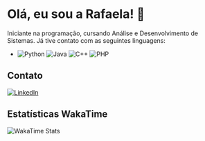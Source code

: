 # Olá, eu sou a Rafaela! 👋

Iniciante na programação, cursando Análise e Desenvolvimento de Sistemas. Já tive contato com as seguintes linguagens:

- ![Python](https://img.shields.io/badge/-Python-3776AB?style=flat&logo=python&logoColor=white) ![Java](https://img.shields.io/badge/-Java-007396?style=flat&logo=java&logoColor=white) ![C++](https://img.shields.io/badge/-C++-00599C?style=flat&logo=c%2B%2B&logoColor=white) ![PHP](https://img.shields.io/badge/-PHP-777BB4?style=flat&logo=php&logoColor=white)

## Contato

[![LinkedIn](https://img.shields.io/badge/-LinkedIn-0A66C2?style=flat&logo=linkedin&logoColor=white)](https://www.linkedin.com/in/rafaela-souzati/)

## Estatísticas WakaTime

![WakaTime Stats](https://github-readme-stats.vercel.app/api/wakatime?username=Rafaela-de-Souza&layout=compact&theme=radical)
